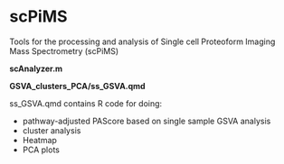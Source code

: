 # scPiMS
Tools for the processing and analysis of Single cell Proteoform Imaging Mass Spectrometry (scPiMS)

__scAnalyzer.m__


__GSVA_clusters_PCA/ss_GSVA.qmd__

ss_GSVA.qmd contains R code for doing:
 - pathway-adjusted PAScore based on single sample GSVA analysis
 - cluster analysis
 - Heatmap
 - PCA plots
